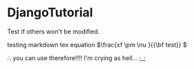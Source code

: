 # DjangoTutorial

Test if others won't be modified.

testing markdown tex equation
$\frac{xf \pm \nu }{{\bf test}} $

$\therefore$
you can use therefore!!!!
I'm crying as hell... ;_;
